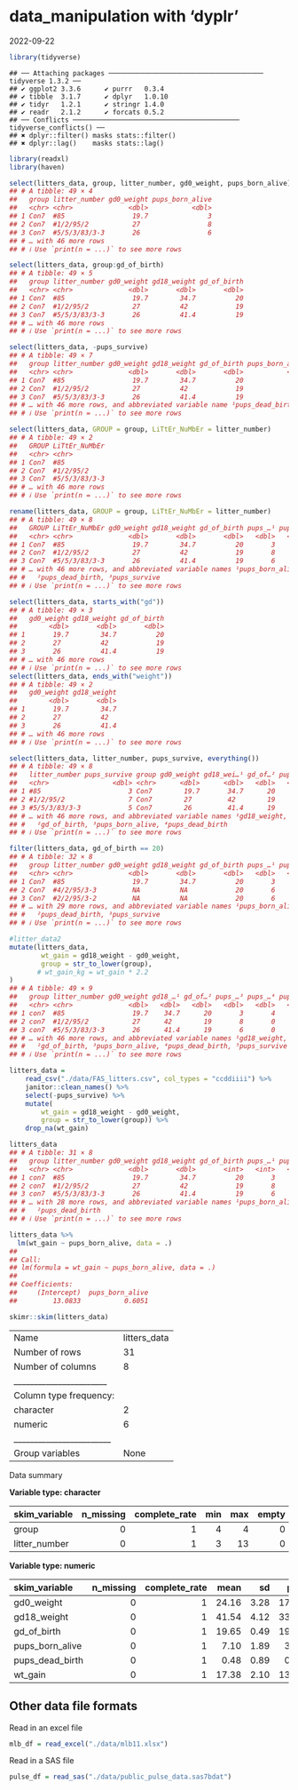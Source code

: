 data_manipulation with ‘dyplr’
================
2022-09-22

``` r
library(tidyverse)
```

    ## ── Attaching packages ─────────────────────────────────────── tidyverse 1.3.2 ──
    ## ✔ ggplot2 3.3.6      ✔ purrr   0.3.4 
    ## ✔ tibble  3.1.7      ✔ dplyr   1.0.10
    ## ✔ tidyr   1.2.1      ✔ stringr 1.4.0 
    ## ✔ readr   2.1.2      ✔ forcats 0.5.2 
    ## ── Conflicts ────────────────────────────────────────── tidyverse_conflicts() ──
    ## ✖ dplyr::filter() masks stats::filter()
    ## ✖ dplyr::lag()    masks stats::lag()

``` r
library(readxl)
library(haven)
```

``` r
select(litters_data, group, litter_number, gd0_weight, pups_born_alive)
## # A tibble: 49 × 4
##   group litter_number gd0_weight pups_born_alive
##   <chr> <chr>              <dbl>           <dbl>
## 1 Con7  #85                 19.7               3
## 2 Con7  #1/2/95/2           27                 8
## 3 Con7  #5/5/3/83/3-3       26                 6
## # … with 46 more rows
## # ℹ Use `print(n = ...)` to see more rows
```

``` r
select(litters_data, group:gd_of_birth)
## # A tibble: 49 × 5
##   group litter_number gd0_weight gd18_weight gd_of_birth
##   <chr> <chr>              <dbl>       <dbl>       <dbl>
## 1 Con7  #85                 19.7        34.7          20
## 2 Con7  #1/2/95/2           27          42            19
## 3 Con7  #5/5/3/83/3-3       26          41.4          19
## # … with 46 more rows
## # ℹ Use `print(n = ...)` to see more rows
```

``` r
select(litters_data, -pups_survive)
## # A tibble: 49 × 7
##   group litter_number gd0_weight gd18_weight gd_of_birth pups_born_alive pups_…¹
##   <chr> <chr>              <dbl>       <dbl>       <dbl>           <dbl>   <dbl>
## 1 Con7  #85                 19.7        34.7          20               3       4
## 2 Con7  #1/2/95/2           27          42            19               8       0
## 3 Con7  #5/5/3/83/3-3       26          41.4          19               6       0
## # … with 46 more rows, and abbreviated variable name ¹​pups_dead_birth
## # ℹ Use `print(n = ...)` to see more rows
```

``` r
select(litters_data, GROUP = group, LiTtEr_NuMbEr = litter_number)
## # A tibble: 49 × 2
##   GROUP LiTtEr_NuMbEr
##   <chr> <chr>        
## 1 Con7  #85          
## 2 Con7  #1/2/95/2    
## 3 Con7  #5/5/3/83/3-3
## # … with 46 more rows
## # ℹ Use `print(n = ...)` to see more rows
```

``` r
rename(litters_data, GROUP = group, LiTtEr_NuMbEr = litter_number)
## # A tibble: 49 × 8
##   GROUP LiTtEr_NuMbEr gd0_weight gd18_weight gd_of_birth pups_…¹ pups_…² pups_…³
##   <chr> <chr>              <dbl>       <dbl>       <dbl>   <dbl>   <dbl>   <dbl>
## 1 Con7  #85                 19.7        34.7          20       3       4       3
## 2 Con7  #1/2/95/2           27          42            19       8       0       7
## 3 Con7  #5/5/3/83/3-3       26          41.4          19       6       0       5
## # … with 46 more rows, and abbreviated variable names ¹​pups_born_alive,
## #   ²​pups_dead_birth, ³​pups_survive
## # ℹ Use `print(n = ...)` to see more rows
```

``` r
select(litters_data, starts_with("gd"))
## # A tibble: 49 × 3
##   gd0_weight gd18_weight gd_of_birth
##        <dbl>       <dbl>       <dbl>
## 1       19.7        34.7          20
## 2       27          42            19
## 3       26          41.4          19
## # … with 46 more rows
## # ℹ Use `print(n = ...)` to see more rows
select(litters_data, ends_with("weight"))
## # A tibble: 49 × 2
##   gd0_weight gd18_weight
##        <dbl>       <dbl>
## 1       19.7        34.7
## 2       27          42  
## 3       26          41.4
## # … with 46 more rows
## # ℹ Use `print(n = ...)` to see more rows
```

``` r
select(litters_data, litter_number, pups_survive, everything())
## # A tibble: 49 × 8
##   litter_number pups_survive group gd0_weight gd18_wei…¹ gd_of…² pups_…³ pups_…⁴
##   <chr>                <dbl> <chr>      <dbl>      <dbl>   <dbl>   <dbl>   <dbl>
## 1 #85                      3 Con7        19.7       34.7      20       3       4
## 2 #1/2/95/2                7 Con7        27         42        19       8       0
## 3 #5/5/3/83/3-3            5 Con7        26         41.4      19       6       0
## # … with 46 more rows, and abbreviated variable names ¹​gd18_weight,
## #   ²​gd_of_birth, ³​pups_born_alive, ⁴​pups_dead_birth
## # ℹ Use `print(n = ...)` to see more rows
```

``` r
filter(litters_data, gd_of_birth == 20)
## # A tibble: 32 × 8
##   group litter_number gd0_weight gd18_weight gd_of_birth pups_…¹ pups_…² pups_…³
##   <chr> <chr>              <dbl>       <dbl>       <dbl>   <dbl>   <dbl>   <dbl>
## 1 Con7  #85                 19.7        34.7          20       3       4       3
## 2 Con7  #4/2/95/3-3         NA          NA            20       6       0       6
## 3 Con7  #2/2/95/3-2         NA          NA            20       6       0       4
## # … with 29 more rows, and abbreviated variable names ¹​pups_born_alive,
## #   ²​pups_dead_birth, ³​pups_survive
## # ℹ Use `print(n = ...)` to see more rows
```

``` r
#litter_data2
mutate(litters_data,
        wt_gain = gd18_weight - gd0_weight,
        group = str_to_lower(group),
       # wt_gain_kg = wt_gain * 2.2
)
## # A tibble: 49 × 9
##   group litter_number gd0_weight gd18_…¹ gd_of…² pups_…³ pups_…⁴ pups_…⁵ wt_gain
##   <chr> <chr>              <dbl>   <dbl>   <dbl>   <dbl>   <dbl>   <dbl>   <dbl>
## 1 con7  #85                 19.7    34.7      20       3       4       3    15  
## 2 con7  #1/2/95/2           27      42        19       8       0       7    15  
## 3 con7  #5/5/3/83/3-3       26      41.4      19       6       0       5    15.4
## # … with 46 more rows, and abbreviated variable names ¹​gd18_weight,
## #   ²​gd_of_birth, ³​pups_born_alive, ⁴​pups_dead_birth, ⁵​pups_survive
## # ℹ Use `print(n = ...)` to see more rows
```

``` r
litters_data = 
    read_csv("./data/FAS_litters.csv", col_types = "ccddiiii") %>%
    janitor::clean_names() %>%
    select(-pups_survive) %>%
    mutate(
        wt_gain = gd18_weight - gd0_weight,
        group = str_to_lower(group)) %>%
    drop_na(wt_gain)

litters_data
## # A tibble: 31 × 8
##   group litter_number gd0_weight gd18_weight gd_of_birth pups_…¹ pups_…² wt_gain
##   <chr> <chr>              <dbl>       <dbl>       <int>   <int>   <int>   <dbl>
## 1 con7  #85                 19.7        34.7          20       3       4    15  
## 2 con7  #1/2/95/2           27          42            19       8       0    15  
## 3 con7  #5/5/3/83/3-3       26          41.4          19       6       0    15.4
## # … with 28 more rows, and abbreviated variable names ¹​pups_born_alive,
## #   ²​pups_dead_birth
## # ℹ Use `print(n = ...)` to see more rows
```

``` r
litters_data %>%
  lm(wt_gain ~ pups_born_alive, data = .)
## 
## Call:
## lm(formula = wt_gain ~ pups_born_alive, data = .)
## 
## Coefficients:
##     (Intercept)  pups_born_alive  
##         13.0833           0.6051
```

``` r
skimr::skim(litters_data)
```

|                                                  |              |
|:-------------------------------------------------|:-------------|
| Name                                             | litters_data |
| Number of rows                                   | 31           |
| Number of columns                                | 8            |
| \_\_\_\_\_\_\_\_\_\_\_\_\_\_\_\_\_\_\_\_\_\_\_   |              |
| Column type frequency:                           |              |
| character                                        | 2            |
| numeric                                          | 6            |
| \_\_\_\_\_\_\_\_\_\_\_\_\_\_\_\_\_\_\_\_\_\_\_\_ |              |
| Group variables                                  | None         |

Data summary

**Variable type: character**

| skim_variable | n_missing | complete_rate | min | max | empty | n_unique | whitespace |
|:--------------|----------:|--------------:|----:|----:|------:|---------:|-----------:|
| group         |         0 |             1 |   4 |   4 |     0 |        5 |          0 |
| litter_number |         0 |             1 |   3 |  13 |     0 |       31 |          0 |

**Variable type: numeric**

| skim_variable   | n_missing | complete_rate |  mean |   sd |   p0 |   p25 |  p50 |  p75 | p100 | hist  |
|:----------------|----------:|--------------:|------:|-----:|-----:|------:|-----:|-----:|-----:|:------|
| gd0_weight      |         0 |             1 | 24.16 | 3.28 | 17.0 | 22.00 | 23.9 | 25.8 | 33.4 | ▃▆▇▅▁ |
| gd18_weight     |         0 |             1 | 41.54 | 4.12 | 33.4 | 38.75 | 42.4 | 43.8 | 52.7 | ▃▃▇▂▁ |
| gd_of_birth     |         0 |             1 | 19.65 | 0.49 | 19.0 | 19.00 | 20.0 | 20.0 | 20.0 | ▅▁▁▁▇ |
| pups_born_alive |         0 |             1 |  7.10 | 1.89 |  3.0 |  6.00 |  8.0 |  8.0 | 11.0 | ▂▃▂▇▁ |
| pups_dead_birth |         0 |             1 |  0.48 | 0.89 |  0.0 |  0.00 |  0.0 |  1.0 |  4.0 | ▇▂▁▁▁ |
| wt_gain         |         0 |             1 | 17.38 | 2.10 | 13.4 | 15.80 | 16.6 | 19.0 | 21.9 | ▂▇▃▃▂ |

## Other data file formats

Read in an excel file

``` r
mlb_df = read_excel("./data/mlb11.xlsx")
```

Read in a SAS file

``` r
pulse_df = read_sas("./data/public_pulse_data.sas7bdat")
```
